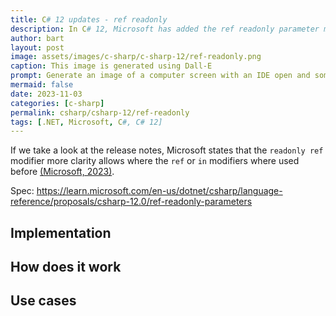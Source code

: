 ```yaml
---
title: C# 12 updates - ref readonly
description: In C# 12, Microsoft has added the ref readonly parameter modifier.
author: bart
layout: post
image: assets/images/c-sharp/c-sharp-12/ref-readonly.png
caption: This image is generated using Dall-E
prompt: Generate an image of a computer screen with an IDE open and someone trying out the new ref readonly modifier from C# in a minimalistic flat style
mermaid: false
date: 2023-11-03
categories: [c-sharp]
permalink: csharp/csharp-12/ref-readonly
tags: [.NET, Microsoft, C#, C# 12]
---
```


If we take a look at the release notes, Microsoft states that the `readonly ref` modifier more clarity allows where the `ref` or `in` modifiers where used before [(Microsoft, 2023)](https://learn.microsoft.com/en-us/dotnet/csharp/whats-new/csharp-12#ref-readonly-parameters).



Spec: https://learn.microsoft.com/en-us/dotnet/csharp/language-reference/proposals/csharp-12.0/ref-readonly-parameters


## Implementation

## How does it work

## Use cases